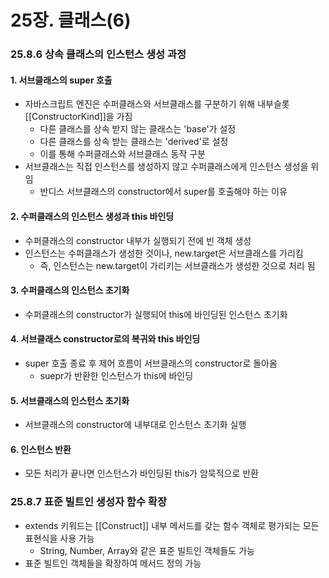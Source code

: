 # 25장. 클래스(6)

### 25.8.6 상속 클래스의 인스턴스 생성 과정

#### 1. 서브클래스의 super 호출

* 자바스크립트 엔진은 수퍼클래스와 서브클래스를 구분하기 위해 내부슬롯 [[ConstructorKind]]을 가짐
  * 다른 클래스를 상속 받지 않는 클래스는 'base'가 설정
  * 다른 클래스를 상속 받는 클래스는 'derived'로 설정
  * 이를 통해 수퍼클래스와 서브클래스 동작 구분
* 서브클래스는 직접 인스턴스를 생성하지 않고 수퍼클래스에게 인스턴스 생성을 위임
  * 반디스 서브클래스의 constructor에서 super를 호출해야 하는 이유



#### 2. 수퍼클래스의 인스턴스 생성과 this 바인딩

* 수퍼클래스의 constructor 내부가 실행되기 전에 빈 객체 생성
* 인스턴스는 수퍼클래스가 생성한 것이나, new.target은 서브클래스를 가리킴
  * 즉, 인스턴스는 new.target이 가리키는 서브클래스가 생성한 것으로 처리 됨



#### 3. 수퍼클래스의 인스턴스 초기화

* 수퍼클래스의 constructor가 실행되어 this에 바인딩된 인스턴스 초기화



#### 4. 서브클래스 constructor로의 복귀와 this 바인딩

* super 호출 종료 후 제어 흐름이 서브클래스의 constructor로 돌아옴
  * suepr가 반환한 인스턴스가 this에 바인딩



#### 5. 서브클래스의 인스턴스 초기화

* 서브클래스의 constructor에 내부대로 인스턴스 초기화 실행



#### 6. 인스턴스 반환

* 모든 처리가 끝나면 인스턴스가 바인딩된 this가 암묵적으로 반환



### 25.8.7 표준 빌트인 생성자 함수 확장

* extends 키워드는 [[Construct]] 내부 메서드를 갖는 함수 객체로 평가되는 모든 표현식을 사용 가능
  * String, Number, Array와 같은 표준 빌트인 객체들도 가능
* 표준 빌트인 객체들을 확장하여 메서드 정의 가능
